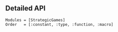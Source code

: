 ## Detailed API

```@autodocs
Modules = [StrategicGames]
Order   = [:constant, :type, :function, :macro]
```
